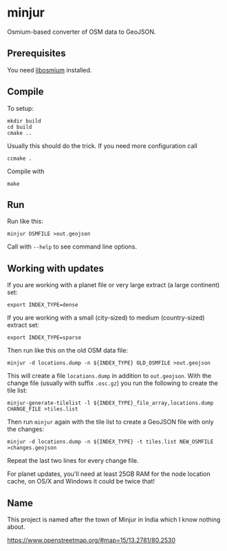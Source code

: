 
# minjur

Osmium-based converter of OSM data to GeoJSON.


## Prerequisites

You need [libosmium](https://github.com/osmcode/libosmium) installed.


## Compile

To setup:

    mkdir build
    cd build
    cmake ..

Usually this should do the trick. If you need more configuration call

    ccmake .

Compile with

    make


## Run

Run like this:

    minjur OSMFILE >out.geojson

Call with `--help` to see command line options.


## Working with updates

If you are working with a planet file or very large extract (a large continent)
set:

    export INDEX_TYPE=dense

If you are working with a small (city-sized) to medium (country-sized) extract
set:

    export INDEX_TYPE=sparse

Then run like this on the old OSM data file:

    minjur -d locations.dump -n ${INDEX_TYPE} OLD_OSMFILE >out.geojson

This will create a file `locations.dump` in addition to `out.geojson`. With
the change file (usually with suffix `.osc.gz`) you run the following to
create the tile list:

    minjur-generate-tilelist -l ${INDEX_TYPE}_file_array,locations.dump CHANGE_FILE >tiles.list

Then run `minjur` again with the tile list to create a GeoJSON file with only
the changes:

    minjur -d locations.dump -n ${INDEX_TYPE} -t tiles.list NEW_OSMFILE >changes.geojson

Repeat the last two lines for every change file.

For planet updates, you'll need at least 25GB RAM for the node location cache,
on OS/X and Windows it could be twice that!


## Name

This project is named after the town of Minjur in India which I know nothing
about.

https://www.openstreetmap.org/#map=15/13.2781/80.2530

